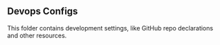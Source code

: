 
## Devops Configs

This folder contains development settings, like GitHub repo declarations and other resources.
